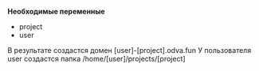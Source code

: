 **Необходимые переменные**
- project
- user

В результате создастся домен [user]-[project].odva.fun
У пользователя user создастся папка /home/[user]/projects/[project]
